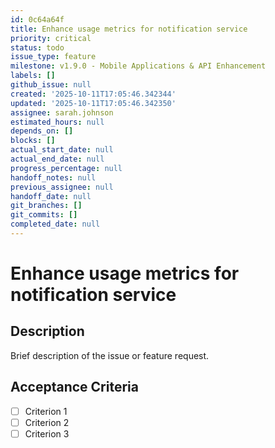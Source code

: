 ```yaml
---
id: 0c64a64f
title: Enhance usage metrics for notification service
priority: critical
status: todo
issue_type: feature
milestone: v1.9.0 - Mobile Applications & API Enhancement
labels: []
github_issue: null
created: '2025-10-11T17:05:46.342344'
updated: '2025-10-11T17:05:46.342350'
assignee: sarah.johnson
estimated_hours: null
depends_on: []
blocks: []
actual_start_date: null
actual_end_date: null
progress_percentage: null
handoff_notes: null
previous_assignee: null
handoff_date: null
git_branches: []
git_commits: []
completed_date: null
---
```


# Enhance usage metrics for notification service

## Description

Brief description of the issue or feature request.

## Acceptance Criteria

- [ ] Criterion 1
- [ ] Criterion 2
- [ ] Criterion 3